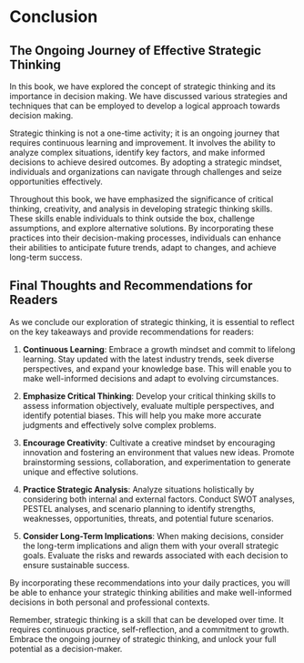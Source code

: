 Conclusion
===================

The Ongoing Journey of Effective Strategic Thinking
---------------------------------------------------

In this book, we have explored the concept of strategic thinking and its importance in decision making. We have discussed various strategies and techniques that can be employed to develop a logical approach towards decision making.

Strategic thinking is not a one-time activity; it is an ongoing journey that requires continuous learning and improvement. It involves the ability to analyze complex situations, identify key factors, and make informed decisions to achieve desired outcomes. By adopting a strategic mindset, individuals and organizations can navigate through challenges and seize opportunities effectively.

Throughout this book, we have emphasized the significance of critical thinking, creativity, and analysis in developing strategic thinking skills. These skills enable individuals to think outside the box, challenge assumptions, and explore alternative solutions. By incorporating these practices into their decision-making processes, individuals can enhance their abilities to anticipate future trends, adapt to changes, and achieve long-term success.

Final Thoughts and Recommendations for Readers
----------------------------------------------

As we conclude our exploration of strategic thinking, it is essential to reflect on the key takeaways and provide recommendations for readers:

1. **Continuous Learning**: Embrace a growth mindset and commit to lifelong learning. Stay updated with the latest industry trends, seek diverse perspectives, and expand your knowledge base. This will enable you to make well-informed decisions and adapt to evolving circumstances.

2. **Emphasize Critical Thinking**: Develop your critical thinking skills to assess information objectively, evaluate multiple perspectives, and identify potential biases. This will help you make more accurate judgments and effectively solve complex problems.

3. **Encourage Creativity**: Cultivate a creative mindset by encouraging innovation and fostering an environment that values new ideas. Promote brainstorming sessions, collaboration, and experimentation to generate unique and effective solutions.

4. **Practice Strategic Analysis**: Analyze situations holistically by considering both internal and external factors. Conduct SWOT analyses, PESTEL analyses, and scenario planning to identify strengths, weaknesses, opportunities, threats, and potential future scenarios.

5. **Consider Long-Term Implications**: When making decisions, consider the long-term implications and align them with your overall strategic goals. Evaluate the risks and rewards associated with each decision to ensure sustainable success.

By incorporating these recommendations into your daily practices, you will be able to enhance your strategic thinking abilities and make well-informed decisions in both personal and professional contexts.

Remember, strategic thinking is a skill that can be developed over time. It requires continuous practice, self-reflection, and a commitment to growth. Embrace the ongoing journey of strategic thinking, and unlock your full potential as a decision-maker.
